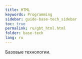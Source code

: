 ```yaml
---
title: HTML
keywords: Programming
sidebar: guide-base-tech_sidebar
toc: true
permalink: ru/gbt_html.html
folder: base-tech
lang: ru
---
```


Базовые технологии.